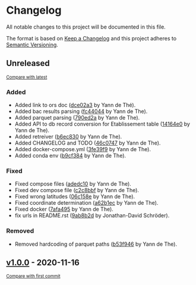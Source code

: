 # Changelog

All notable changes to this project will be documented in this file.

The format is based on [Keep a Changelog](http://keepachangelog.com/en/1.0.0/)
and this project adheres to [Semantic Versioning](http://semver.org/spec/v2.0.0.html).

<!-- insertion marker -->
## Unreleased

<small>[Compare with latest](https://github.com/ydethe/douceville/compare/v1.0.0...HEAD)</small>

### Added

- Added link to ors doc ([dce02a3](https://github.com/ydethe/douceville/commit/dce02a3e3d3378bd5d3c542f0ae882c089a61b4a) by Yann de Thé).
- Added bac results parsing ([fc44044](https://github.com/ydethe/douceville/commit/fc44044bd2a1a7e29e7e9886e64f2ea4a4d5607d) by Yann de The).
- Added parquet parsing ([790ed2a](https://github.com/ydethe/douceville/commit/790ed2a1dcd9cbe6505311f4b159aa704037cd95) by Yann de The).
- Added API to db record conversion for Etablissement table ([14164e0](https://github.com/ydethe/douceville/commit/14164e0412b8b94fbfaf8ebb7f6a2285b3d08447) by Yann de The).
- Added retreiver ([b6ec830](https://github.com/ydethe/douceville/commit/b6ec830cc4abfb8c25a3dca60dab5a54944c86b5) by Yann de The).
- Added CHANGELOG and TODO ([46c0747](https://github.com/ydethe/douceville/commit/46c074758da9d73d02a961585abcea88fd809612) by Yann de The).
- Added docker-compose.yml ([3fe39f9](https://github.com/ydethe/douceville/commit/3fe39f905421819b74941468949fa98f18fdd190) by Yann de The).
- Added conda env ([b9cf384](https://github.com/ydethe/douceville/commit/b9cf3843a226d1fa21d7e4de92b447b05db7939e) by Yann de The).

### Fixed

- Fixed compose files ([adedc10](https://github.com/ydethe/douceville/commit/adedc10604f749819132f64a12115361f4c207da) by Yann de The).
- Fixed dev compose file ([c2c8bbf](https://github.com/ydethe/douceville/commit/c2c8bbf88c5c9609d60402e910b331cf776d6d8d) by Yann de The).
- Fixed wrong latitudes ([06c158e](https://github.com/ydethe/douceville/commit/06c158efa6200af73987f44a721d8e0fbd579ee6) by Yann de The).
- Fixed coordinate determination ([a62b1ec](https://github.com/ydethe/douceville/commit/a62b1ecbd2429c29119ca19d1a259e17eedd7c07) by Yann de The).
- Fixed docker ([7afa495](https://github.com/ydethe/douceville/commit/7afa495dfce0ca378716c813629f6021d89ef1bb) by Yann de The).
- fix urls in README.rst ([9ab8b2d](https://github.com/ydethe/douceville/commit/9ab8b2d0d149338f9fb4e4c3dfdb56a877f93fd9) by Jonathan-David Schröder).

### Removed

- Removed hardcoding of parquet paths ([b53f946](https://github.com/ydethe/douceville/commit/b53f9467519bfda5a1207e14104381fad8373417) by Yann de The).

<!-- insertion marker -->
## [v1.0.0](https://github.com/ydethe/douceville/releases/tag/v1.0.0) - 2020-11-16

<small>[Compare with first commit](https://github.com/ydethe/douceville/compare/6448a3f07741a43017c3c9e4af931f4e038e2c28...v1.0.0)</small>

